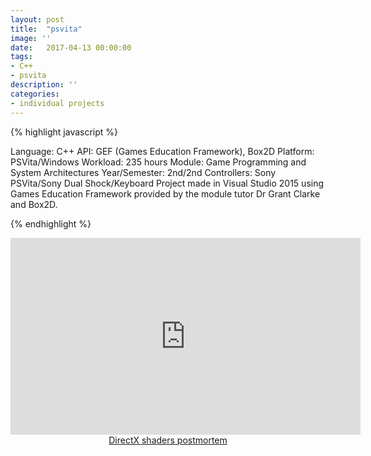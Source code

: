 ```yaml
---
layout: post
title:  "psvita"
image: ''
date:   2017-04-13 00:00:00
tags:
- C++
- psvita
description: ''
categories:
- individual projects
---
```


{% highlight javascript %}

Language: C++
API: GEF (Games Education Framework), Box2D
Platform: ​PSVita/Windows
Workload: 235 hours
Module: Game Programming and System Architectures
Year/Semester: 2nd/2nd
Controllers: Sony PSVita/Sony Dual Shock/Keyboard
​​Project made in Visual Studio 2015 using Games Education Framework provided by the module tutor Dr Grant Clarke and Box2D. 

{% endhighlight %}

<center><iframe width="560" height="315" src="https://www.youtube.com/embed/7eafXxt1-Ck" frameborder="0" allow="accelerometer; autoplay; encrypted-media; gyroscope; picture-in-picture" allowfullscreen></iframe></center>

<style>
.center {
  text-align: center;
}

.center p {
  line-height: 1.5;
  display: inline-block;
  vertical-align: middle;
}
</style>

<!-- PDF -->
<div class="center">
<object data="{{ "/assets/pdf/psvita.pdf" type="application/pdf"}}" alt=""  width="600" height="500">
  <a href="{{ "/assets/pdf/psvita.pdf" type="application/pdf"}}" alt="">DirectX shaders postmortem</a>
</object>
</div>